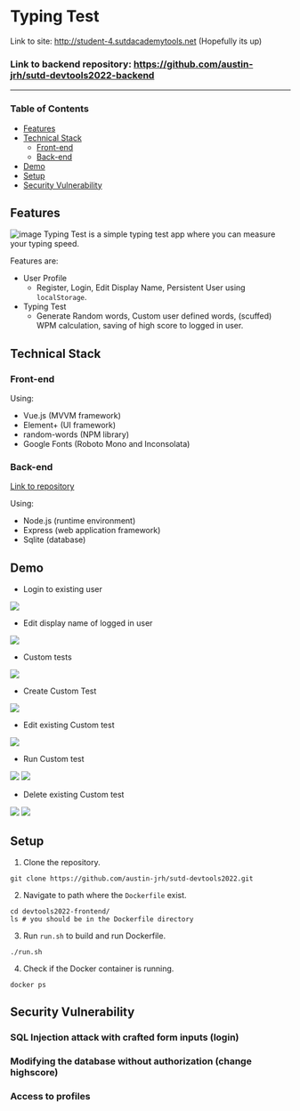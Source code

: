 # Typing Test

Link to site: http://student-4.sutdacademytools.net (Hopefully its up)

### Link to backend repository: https://github.com/austin-jrh/sutd-devtools2022-backend

---

### Table of Contents 
- [Features](#features)
- [Technical Stack](#technical-stack)
  - [Front-end](#front-end)
  - [Back-end](#back-end)
- [Demo](#demo)
- [Setup](#setup)
- [Security Vulnerability](#security-vulnerability)

## Features
![image](https://user-images.githubusercontent.com/87303121/201081692-7c6622a9-7ad2-471d-80d3-4e2a1f590a7b.png)
Typing Test is a simple typing test app where you can measure your typing speed.

Features are:
- User Profile
  - Register, Login, Edit Display Name, Persistent User using `localStorage`.
- Typing Test
  - Generate Random words, Custom user defined words, (scuffed) WPM calculation, saving of high score to logged in user.

## Technical Stack
### Front-end
Using:
- Vue.js (MVVM framework)
- Element+ (UI framework)
- random-words (NPM library)
- Google Fonts (Roboto Mono and Inconsolata)

### Back-end
[Link to repository](https://github.com/austin-jrh/sutd-devtools2022-backend)

Using:
- Node.js (runtime environment)
- Express (web application framework)
- Sqlite (database)

## Demo
- Login to existing user

![](./devtools2022-frontend/readme_images/01_login.png)


- Edit display name of logged in user

![](./devtools2022-frontend/readme_images/02_displayName.png)


- Custom tests

![](./devtools2022-frontend/readme_images/03_customTest.png)


- Create Custom Test

![](./devtools2022-frontend/readme_images/04_createCustomTest.png)


- Edit existing Custom test

![](./devtools2022-frontend/readme_images/05_editCustomTest.png)


- Run Custom test

![](./devtools2022-frontend/readme_images/06_runCustomTest1.png)
![](./devtools2022-frontend/readme_images/07_runCustomTest2.png)


- Delete existing Custom test

![](./devtools2022-frontend/readme_images/08_deleteCustomTest1.png)
![](./devtools2022-frontend/readme_images/09_deleteCustomTest2.png)

## Setup
1. Clone the repository. 
```
git clone https://github.com/austin-jrh/sutd-devtools2022.git
```

2. Navigate to path where the `Dockerfile` exist.
```
cd devtools2022-frontend/
ls # you should be in the Dockerfile directory
```

3. Run `run.sh` to build and run Dockerfile.
```
./run.sh
```

4. Check if the Docker container is running.
```
docker ps
```

## Security Vulnerability
### SQL Injection attack with crafted form inputs (login)
### Modifying the database without authorization (change highscore)
### Access to profiles
